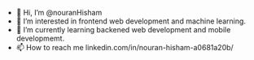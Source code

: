 - 👋 Hi, I’m @nouranHisham
- 👀 I’m interested in frontend web development and machine learning.
- 🌱 I’m currently learning backened web development and mobile developmemt.
- 📫 How to reach me linkedin.com/in/nouran-hisham-a0681a20b/

<!---
nouranHisham/nouranHisham is a ✨ special ✨ repository because its `README.md` (this file) appears on your GitHub profile.
You can click the Preview link to take a look at your changes.
--->
